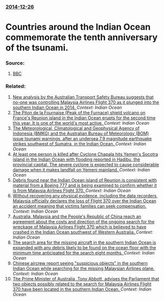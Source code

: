 ### [2014-12-26](/news/2014/12/26/index.md)

# Countries around the Indian Ocean commemorate the tenth anniversary of the tsunami. 




### Source:

1. [BBC](http://m.bbc.com/news/world-asia-30602159)

### Related:

1. [New analysis by the Australian Transport Safety Bureau suggests that no-one was controlling Malaysia Airlines Flight 370 as it plunged into the southern Indian Ocean in 2014. ](/news/2016/11/2/new-analysis-by-the-australian-transport-safety-bureau-suggests-that-no-one-was-controlling-malaysia-airlines-flight-370-as-it-plunged-into.md) _Context: Indian Ocean_
2. [The Piton de la Fournaise (Peak of the Furnace) shield volcano on France's Reunion island in the Indian Ocean erupts for the second time this year. It is one of the world's most active. ](/news/2016/09/12/the-piton-de-la-fournaise-peak-of-the-furnace-shield-volcano-on-france-s-ra-c-union-island-in-the-indian-ocean-erupts-for-the-second-time-th.md) _Context: Indian Ocean_
3. [The Meteorological, Climatological and Geophysical Agency of Indonesia (BMKG) and the Australian Bureau of Meteorology (BOM) issue tsunami warnings, after an undersea 7.9 magnitude earthquake strikes southwest of Sumatra, in the Indian Ocean. ](/news/2016/03/2/the-meteorological-climatological-and-geophysical-agency-of-indonesia-bmkg-and-the-australian-bureau-of-meteorology-bom-issue-tsunami-w.md) _Context: Indian Ocean_
4. [At least one person is killed after Cyclone Chapala hits Yemen's Socotra island in the Indian Ocean with flooding reported in Hadibu, the provincial capital. The severe cyclone is expected to cause considerable damage when it makes landfall on Yemeni mainland. ](/news/2015/11/2/at-least-one-person-is-killed-after-cyclone-chapala-hits-yemen-s-socotra-island-in-the-indian-ocean-with-flooding-reported-in-hadibu-the-pr.md) _Context: Indian Ocean_
5. [Debris found near the Indian Ocean island of Reunion is consistent with material from a Boeing 777 and is being examined to confirm whether it is from Malaysia Airlines Flight 370. ](/news/2015/07/29/debris-found-near-the-indian-ocean-island-of-ra-c-union-is-consistent-with-material-from-a-boeing-777-and-is-being-examined-to-confirm-whether.md) _Context: Indian Ocean_
6. [Without recovering any physical evidence, including the data recorders, Malaysia officially declares the loss of Flight 370 over the Indian Ocean an accident meaning that victims families can seek compensation. ](/news/2015/01/29/without-recovering-any-physical-evidence-including-the-data-recorders-malaysia-officially-declares-the-loss-of-flight-370-over-the-indian.md) _Context: Indian Ocean_
7. [Australia, Malaysia and the People's Republic of China reach an agreement about the costs and direction of the ongoing search for the wreckage of Malaysia Airlines Flight 370 which is believed to have crashed in the Indian Ocean southwest of Western Australia. ](/news/2014/08/28/australia-malaysia-and-the-people-s-republic-of-china-reach-an-agreement-about-the-costs-and-direction-of-the-ongoing-search-for-the-wrecka.md) _Context: Indian Ocean_
8. [The search area for the missing aircraft in the southern Indian Ocean is expanded with any debris likely to be found on the ocean floor with the minimum time anticipated for the search eight months. ](/news/2014/04/28/the-search-area-for-the-missing-aircraft-in-the-southern-indian-ocean-is-expanded-with-any-debris-likely-to-be-found-on-the-ocean-floor-with.md) _Context: Indian Ocean_
9. [Chinese aircrew report seeing "suspicious objects" in the southern Indian Ocean while searching for the missing Malaysian Airlines plane. ](/news/2014/03/24/chinese-aircrew-report-seeing-suspicious-objects-in-the-southern-indian-ocean-while-searching-for-the-missing-malaysian-airlines-plane.md) _Context: Indian Ocean_
10. [The Prime Minister of Australia, Tony Abbott, advises the Parliament that two objects possibly related to the search for Malaysia Airlines Flight 370 have been located in the southern Indian Ocean. ](/news/2014/03/20/the-prime-minister-of-australia-tony-abbott-advises-the-parliament-that-two-objects-possibly-related-to-the-search-for-malaysia-airlines-f.md) _Context: Indian Ocean_
